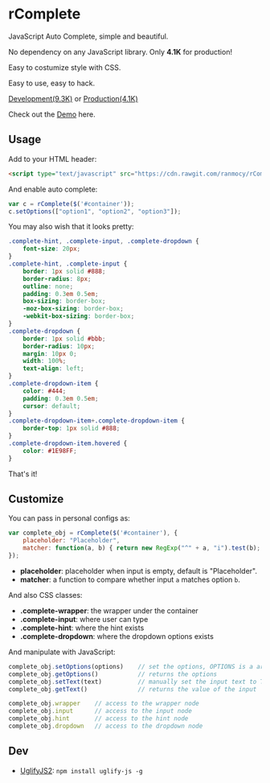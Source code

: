 rComplete
=========

JavaScript Auto Complete, simple and beautiful.

No dependency on any JavaScript library.
Only **4.1K** for production!

Easy to costumize style with CSS.

Easy to use, easy to hack.

[Development(9.3K)](https://raw.githubusercontent.com/ranmocy/rComplete/master/rComplete.js)
or
[Production(4.1K)](https://cdn.rawgit.com/ranmocy/rComplete/master/rComplete.min.js)

Check out the [Demo](http://complete.ranmocy.info/demo.html) here.

## Usage

Add to your HTML header:

```HTML
<script type="text/javascript" src="https://cdn.rawgit.com/ranmocy/rComplete/master/rComplete.min.js"></script>
```

And enable auto complete:

```javascript
var c = rComplete($('#container'));
c.setOptions(["option1", "option2", "option3"]);
```

You may also wish that it looks pretty:

```CSS
.complete-hint, .complete-input, .complete-dropdown {
    font-size: 20px;
}
.complete-hint, .complete-input {
    border: 1px solid #888;
    border-radius: 8px;
    outline: none;
    padding: 0.3em 0.5em;
    box-sizing: border-box;
    -moz-box-sizing: border-box;
    -webkit-box-sizing: border-box;
}
.complete-dropdown {
    border: 1px solid #bbb;
    border-radius: 10px;
    margin: 10px 0;
    width: 100%;
    text-align: left;
}
.complete-dropdown-item {
    color: #444;
    padding: 0.3em 0.5em;
    cursor: default;
}
.complete-dropdown-item+.complete-dropdown-item {
    border-top: 1px solid #888;
}
.complete-dropdown-item.hovered {
    color: #1E98FF;
}
```

That's it!

## Customize

You can pass in personal configs as:

```javascript
var complete_obj = rComplete($('#container'), {
    placeholder: "Placeholder",
    matcher: function(a, b) { return new RegExp("^" + a, "i").test(b); }
});
```

* **placeholder**: placeholder when input is empty, default is "Placeholder".
* **matcher**: a function to compare whether input `a` matches option `b`.

And also CSS classes:

* **.complete-wrapper**: the wrapper under the container
* **.complete-input**: where user can type
* **.complete-hint**: where the hint exists
* **.complete-dropdown**: where the dropdown options exists

And manipulate with JavaScript:

```javascript
complete_obj.setOptions(options)    // set the options, OPTIONS is a array of strings
complete_obj.getOptions()           // returns the options
complete_obj.setText(text)          // manually set the input text to TEXT
complete_obj.getText()              // returns the value of the input

complete_obj.wrapper    // access to the wrapper node
complete_obj.input      // access to the input node
complete_obj.hint       // access to the hint node
complete_obj.dropdown   // access to the dropdown node
```

## Dev

* [UglifyJS2](https://github.com/mishoo/UglifyJS2): `npm install uglify-js -g`
